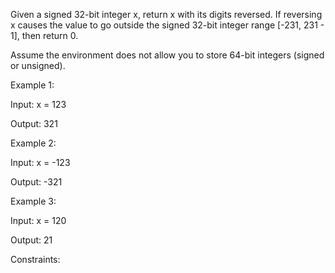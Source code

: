 Given a signed 32-bit integer x, return x with its digits reversed. If reversing x causes the value to go outside the signed 32-bit integer range [-231, 231 - 1], then return 0.

Assume the environment does not allow you to store 64-bit integers (signed or unsigned).



Example 1:

Input: x = 123

Output: 321

Example 2:

Input: x = -123

Output: -321

Example 3:

Input: x = 120

Output: 21


Constraints:
